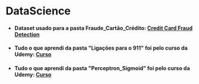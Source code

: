 # DataScience

- <h4> Dataset usado para a pasta Fraude_Cartão_Crédito: <a href='https://www.kaggle.com/mlg-ulb/creditcardfraud'> Credit Card Fraud Detection </a> </h4>
- <h4> Tudo o que aprendi da pasta "Ligações para o 911" foi pelo curso da Udemy: <a href='https://www.udemy.com/course/python-para-data-science-e-machine-learning/'> Curso </a> </h4>
- <h4> Tudo o que aprendi da pasta "Perceptron_Sigmoid" foi pelo curso da Udemy: <a href='https://www.udemy.com/course/redes-neurais/'> Curso </a> </h4>

